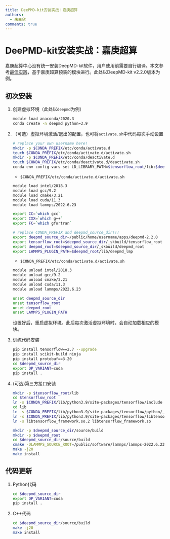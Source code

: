 ```yaml
---
title: DeePMD-kit安装实战：嘉庚超算
authors: 
  - 朱嘉欣
comments: true
---
```


# DeePMD-kit安装实战：嘉庚超算

嘉庚超算中心没有统一安装DeepMD-kit软件，用户使用前需要自行编译。本文参考[最佳实践](./deepmd-kit_installation_new.md)，基于嘉庚超算预装的模块进行。此处以DeepMD-kit v2.2.0版本为例。

## 初次安装

1. 创建虚拟环境（此处以`deepmd`为例）

    ```bash
    module load anaconda/2020.3
    conda create -n deepmd python=3.9
    ```

2. （可选）虚拟环境激活/退出的配置，也可将`activate.sh`中代码每次手动设置


    ```bash
    # replace your own username here!
    mkdir -p $CONDA_PREFIX/etc/conda/activate.d
    touch $CONDA_PREFIX/etc/conda/activate.d/activate.sh
    mkdir -p $CONDA_PREFIX/etc/conda/deactivate.d
    touch $CONDA_PREFIX/etc/conda/deactivate.d/deactivate.sh
    conda env config vars set LD_LIBRARY_PATH=$tensorflow_root/lib:$deepmd_root/lib:$CONDA_PREFIX/lib:$LD_LIBRARY_PATH
    ```

    - `$CONDA_PREFIX/etc/conda/activate.d/activate.sh`

    ```bash
    module load intel/2018.3
    module load gcc/9.2
    module load cmake/3.21
    module load cuda/11.3
    module load lammps/2022.6.23

    export CC=`which gcc`
    export CXX=`which g++`
    export FC=`which gfortran`

    # replace CONDA_PREFIX and deepmd_source_dir!!!
    export deepmd_source_dir=/public/home/username/apps/deepmd-2.2.0
    export tensorflow_root=$deepmd_source_dir/_skbuild/tensorflow_root
    export deepmd_root=$deepmd_source_dir/_skbuild/deepmd_root
    export LAMMPS_PLUGIN_PATH=$deepmd_root/lib/deepmd_lmp
    ```

    - `$CONDA_PREFIX/etc/conda/activate.d/activate.sh`

    ```bash
    module unload intel/2018.3
    module unload gcc/9.2
    module unload cmake/3.21
    module unload cuda/11.3
    module unload lammps/2022.6.23

    unset deepmd_source_dir
    unset tensorflow_root
    unset deepmd_root
    unset LAMMPS_PLUGIN_PATH
    ```

    设置好后，重启虚拟环境。此后每次激活虚拟环境时，会自动加载相应的模块。
3. 训练代码安装

    ```bash
    pip install tensorflow==2.7 --upgrade
    pip install scikit-build ninja
    pip install protobuf==3.20
    cd $deepmd_source_dir
    export DP_VARIANT=cuda
    pip install .
    ```
4. (可选)第三方接口安装

    ```bash
    mkdir -p $tensorflow_root/lib 
    cd $tensorflow_root
    ln -s $CONDA_PREFIX/lib/python3.9/site-packages/tensorflow/include .
    cd lib
    ln -s $CONDA_PREFIX/lib/python3.9/site-packages/tensorflow/python/_pywrap_tensorflow_internal.so libtensorflow_cc.so
    ln -s $CONDA_PREFIX/lib/python3.9/site-packages/tensorflow/libtensorflow_framework.so.2 .
    ln -s libtensorflow_framework.so.2 libtensorflow_framework.so

    mkdir -p $deepmd_source_dir/source/build
    mkdir -p $deepmd_root
    cd $deepmd_source_dir/source/build
    cmake -DLAMMPS_SOURCE_ROOT=/public/software/lammps/lammps-2022.6.23-intel -DUSE_TF_PYTHON_LIBS=TRUE -DUSE_CUDA_TOOLKIT=TRUE -DTENSORFLOW_ROOT=$tensorflow_root -DCMAKE_INSTALL_PREFIX=$deepmd_root ..
    make -j20
    make install
    ```

## 代码更新

1. Python代码

    ```bash
    cd $deepmd_source_dir
    export DP_VARIANT=cuda
    pip install .
    ```

2. C++代码

    ```bash
    cd $deepmd_source_dir/source/build
    make -j20
    make install
    ```


